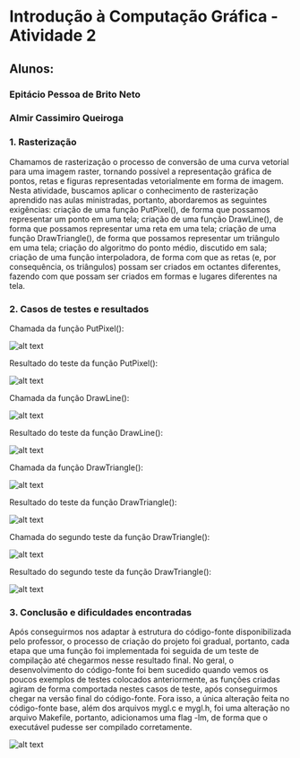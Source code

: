 # Introdução à Computação Gráfica - Atividade 2
<h2><b>Alunos:</b></h2>

<h3>Epitácio Pessoa de Brito Neto</h3>

<h3>Almir Cassimiro Queiroga</h3>


<h3>1. Rasterização</h3>
Chamamos de rasterização o processo de conversão de uma curva vetorial para uma imagem raster, tornando possível a representação gráfica de pontos, retas e figuras representadas vetorialmente em forma de imagem. Nesta atividade, buscamos aplicar o conhecimento de rasterização aprendido nas aulas ministradas, portanto, abordaremos as seguintes exigências: criação de uma função PutPixel(), de forma que possamos representar um ponto em uma tela; criação de uma função DrawLine(), de forma que possamos representar uma reta em uma tela; criação de uma função DrawTriangle(), de forma que possamos representar um triângulo em uma tela; criação do algoritmo do ponto médio, discutido em sala; criação de uma função interpoladora, de forma com que as retas (e, por consequência, os triângulos) possam ser criados em octantes diferentes, fazendo com que possam ser criados em formas e lugares diferentes na tela.

<h3>2. Casos de testes e resultados</h3>


Chamada da função PutPixel():


![alt text](https://i.imgur.com/BUtFpRw.png)

Resultado do teste da função PutPixel():


![alt text](https://i.imgur.com/IgQ1X1c.png)

Chamada da função DrawLine():


![alt text](https://i.imgur.com/dQg7EKX.png)


Resultado do teste da função DrawLine():


![alt text](https://i.imgur.com/wemHw2n.png)


Chamada da função DrawTriangle():


![alt text](https://i.imgur.com/bK4g3bK.png)

  
Resultado do teste da função DrawTriangle():


![alt text](https://i.imgur.com/DpTTgbC.png)


Chamada do segundo teste da função DrawTriangle():


![alt text](https://i.imgur.com/pj2wGdU.png)


Resultado do segundo teste da função DrawTriangle():


![alt text](https://i.imgur.com/uoUcWEd.png)


<h3>3. Conclusão e dificuldades encontradas</h3>
Após conseguirmos nos adaptar à estrutura do código-fonte disponibilizada pelo professor, o processo de criação do projeto foi gradual, portanto, cada etapa que uma função foi implementada foi seguida de um teste de compilação até chegarmos nesse resultado final. No geral, o desenvolvimento do código-fonte foi bem sucedido quando vemos os poucos exemplos de testes colocados anteriormente, as funções criadas agiram de forma comportada nestes casos de teste, após conseguirmos chegar na versão final do código-fonte. Fora isso, a única alteração feita no código-fonte base, além dos arquivos mygl.c e mygl.h, foi uma alteração no arquivo Makefile, portanto, adicionamos uma flag -lm, de forma que o executável pudesse ser compilado corretamente.

![alt text](https://i.imgur.com/9fqbYeQ.png)
